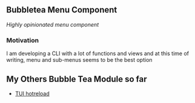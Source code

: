 
## Bubbletea Menu Component

*Highly opinionated menu component*

### Motivation

I am developing a CLI with a lot of functions and views and at this time of writing, menu and sub-menus seems to be the best option

## My Others Bubble Tea Module so far

- [TUI hotreload](https://github.com/jhowrez/tui-hotreload)